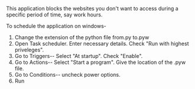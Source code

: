 This application blocks the websites you don't want to access during a specific period of time, say work hours. 

To schedule the application on windows-
1. Change the extension of the python file from.py to.pyw
2. Open Task scheduler. Enter necessary details. Check "Run with highest priveleges". 
3. Go to Triggers-- Select "At startup". Check "Enable".
4. Go to Actions-- Select "Start a program". Give the location of the .pyw file.
5. Go to Conditions-- uncheck power options.
6. Run
